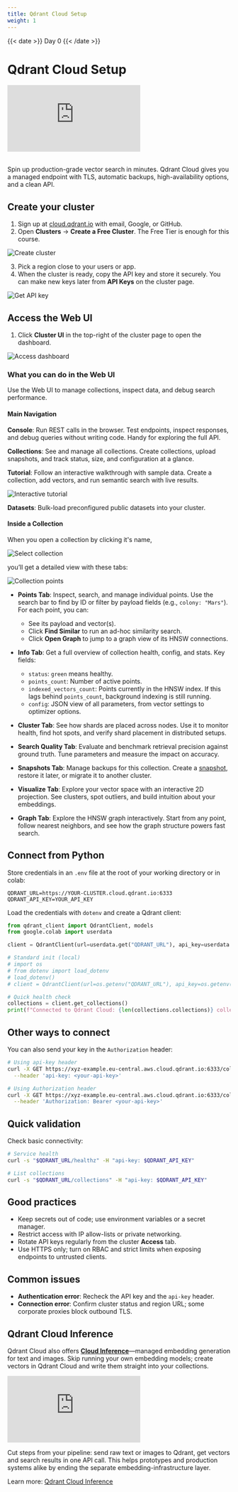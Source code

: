 ```yaml
---
title: Qdrant Cloud Setup
weight: 1
---
```


{{< date >}} Day 0 {{< /date >}}

# Qdrant Cloud Setup

<div class="video">
<iframe 
  src="https://www.youtube.com/embed/PLTlJyrSkng?si=y9fNtxNS34PdcKBk"
  frameborder="0"
  allow="accelerometer; autoplay; clipboard-write; encrypted-media; gyroscope; picture-in-picture; web-share"
  referrerpolicy="strict-origin-when-cross-origin"
  allowfullscreen>
</iframe>
</div>

<br/>

Spin up production-grade vector search in minutes. Qdrant Cloud gives you a managed endpoint with TLS, automatic backups, high-availability options, and a clean API.

## Create your cluster

1. Sign up at [cloud.qdrant.io](https://cloud.qdrant.io/signup) with email, Google, or GitHub.
2. Open **Clusters** → **Create a Free Cluster**. The Free Tier is enough for this course.

![Create cluster](/docs/gettingstarted/gui-quickstart/create-cluster.png)

3. Pick a region close to your users or app.
4. When the cluster is ready, copy the API key and store it securely. You can make new keys later from **API Keys** on the cluster page.

![Get API key](/docs/gettingstarted/gui-quickstart/api-key.png)


## Access the Web UI

1. Click **Cluster UI** in the top-right of the cluster page to open the dashboard.

![Access dashboard](/docs/gettingstarted/gui-quickstart/access-dashboard.png)

### What you can do in the Web UI

Use the Web UI to manage collections, inspect data, and debug search performance.

#### Main Navigation

**Console**: Run REST calls in the browser. Test endpoints, inspect responses, and debug queries without writing code. Handy for exploring the full API.

**Collections**: See and manage all collections. Create collections, upload snapshots, and track status, size, and configuration at a glance.

**Tutorial**: Follow an interactive walkthrough with sample data. Create a collection, add vectors, and run semantic search with live results.

![Interactive tutorial](/docs/gettingstarted/gui-quickstart/interactive-tutorial.png)

**Datasets**: Bulk-load preconfigured public datasets into your cluster.

#### Inside a Collection

When you open a collection by clicking it's name,

![Select collection](/courses/day0/select-collection.png)

you’ll get a detailed view with these tabs:

![Collection points](/courses/day0/collection-points.png)

* **Points Tab**: Inspect, search, and manage individual points. Use the search bar to find by ID or filter by payload fields (e.g., `colony: "Mars"`). For each point, you can:

  * See its payload and vector(s).
  * Click **Find Similar** to run an ad-hoc similarity search.
  * Click **Open Graph** to jump to a graph view of its HNSW connections.

* **Info Tab**: Get a full overview of collection health, config, and stats. Key fields:

  * `status`: `green` means healthy.
  * `points_count`: Number of active points.
  * `indexed_vectors_count`: Points currently in the HNSW index. If this lags behind `points_count`, background indexing is still running.
  * `config`: JSON view of all parameters, from vector settings to optimizer options.

* **Cluster Tab**: See how shards are placed across nodes. Use it to monitor health, find hot spots, and verify shard placement in distributed setups.

* **Search Quality Tab**: Evaluate and benchmark retrieval precision against ground truth. Tune parameters and measure the impact on accuracy.

* **Snapshots Tab**: Manage backups for this collection. Create a [snapshot](/documentation/concepts/snapshots/), restore it later, or migrate it to another cluster.

* **Visualize Tab**: Explore your vector space with an interactive 2D projection. See clusters, spot outliers, and build intuition about your embeddings.

* **Graph Tab**: Explore the HNSW graph interactively. Start from any point, follow nearest neighbors, and see how the graph structure powers fast search.

## Connect from Python

Store credentials in an `.env` file at the root of your working directory or in colab:

```env
QDRANT_URL=https://YOUR-CLUSTER.cloud.qdrant.io:6333
QDRANT_API_KEY=YOUR_API_KEY
```

Load the credentials with `dotenv` and create a Qdrant client:

```python
from qdrant_client import QdrantClient, models
from google.colab import userdata

client = QdrantClient(url=userdata.get("QDRANT_URL"), api_key=userdata.get("QDRANT_API_KEY"))

# Standard init (local)
# import os
# from dotenv import load_dotenv
# load_dotenv()
# client = QdrantClient(url=os.getenv("QDRANT_URL"), api_key=os.getenv("QDRANT_API_KEY"))

# Quick health check
collections = client.get_collections()
print(f"Connected to Qdrant Cloud: {len(collections.collections)} collections")
```

## Other ways to connect

You can also send your key in the `Authorization` header:

```bash
# Using api-key header
curl -X GET https://xyz-example.eu-central.aws.cloud.qdrant.io:6333/collections \
  --header 'api-key: <your-api-key>'

# Using Authorization header  
curl -X GET https://xyz-example.eu-central.aws.cloud.qdrant.io:6333/collections \
  --header 'Authorization: Bearer <your-api-key>'
```

## Quick validation

Check basic connectivity:

```bash
# Service health
curl -s "$QDRANT_URL/healthz" -H "api-key: $QDRANT_API_KEY"

# List collections
curl -s "$QDRANT_URL/collections" -H "api-key: $QDRANT_API_KEY"
```

## Good practices

* Keep secrets out of code; use environment variables or a secret manager.
* Restrict access with IP allow-lists or private networking.
* Rotate API keys regularly from the cluster **Access** tab.
* Use HTTPS only; turn on RBAC and strict limits when exposing endpoints to untrusted clients.

## Common issues

* **Authentication error**: Recheck the API key and the `api-key` header.
* **Connection error**: Confirm cluster status and region URL; some corporate proxies block outbound TLS.

## Qdrant Cloud Inference

Qdrant Cloud also offers **[Cloud Inference](/cloud-inference/)**—managed embedding generation for text and images. Skip running your own embedding models; create vectors in Qdrant Cloud and write them straight into your collections.

<div class="video">
<iframe
  src="https://www.youtube.com/embed/nJIX0zhrBL4?rel=0"
  frameborder="0"
  allow="accelerometer; autoplay; clipboard-write; encrypted-media; gyroscope; picture-in-picture; web-share"
  referrerpolicy="strict-origin-when-cross-origin"
  allowfullscreen>
</iframe>
</div>

Cut steps from your pipeline: send raw text or images to Qdrant, get vectors and search results in one API call. This helps prototypes and production systems alike by ending the separate embedding-infrastructure layer.

Learn more: [Qdrant Cloud Inference](/documentation/cloud/inference/)